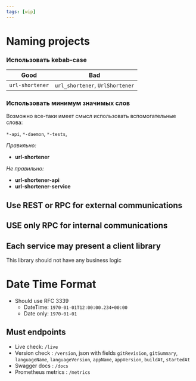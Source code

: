 ```yaml
---
tags: [wip]
---
```


# Naming projects

<!--
- ***
- \*\*
  _-api
  _-monitoring
  _-client
  _-processor
-->

### Использовать **kebab-case**

| Good            | Bad                             |
| --------------- | ------------------------------- |
| `url-shortener` | `url_shortener`, `UrlShortener` |

### Использовать минимум значимых слов

Возможно все-таки имеет смысл использовать вспомогательные слова:

`*-api`, `*-daemon`, `*-tests`,

_Правильно:_

- **url-shortener**

_Не правильно:_

- **url-shortener-api**
- **url-shortener-service**

## Use REST or RPC for external communications

## USE only RPC for internal communications

## Each service may present a client library

This library should not have any business logic

# Date Time Format

- Should use RFC 3339
  - DateTime: `1970-01-01T12:00:00.234+00:00`
  - Date only: `1970-01-01`

## Must endpoints

- Live check: `/live`
- Version check : `/version`, json with fields `gitRevision`, `gitSummary`, `languageName`, `languageVersion`, `appName`, `appVersion`, `buildAt`, `startedAt`
- Swagger docs : `/docs`
- Prometheus metrics : `/metrics`
